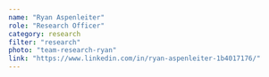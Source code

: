 ```yaml
---
name: "Ryan Aspenleiter"
role: "Research Officer"
category: research
filter: "research"
photo: "team-research-ryan"
link: "https://www.linkedin.com/in/ryan-aspenleiter-1b4017176/"
---
```

